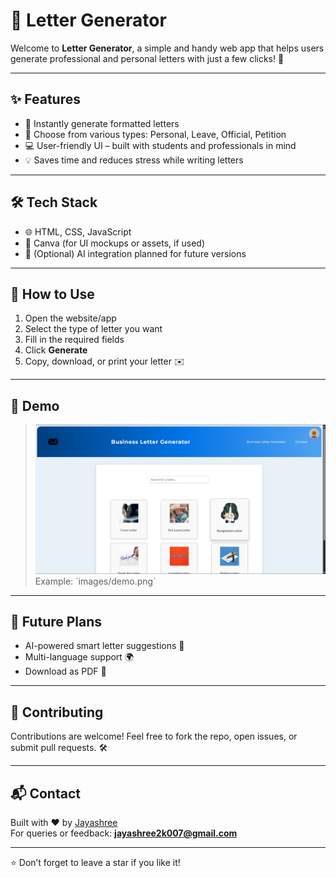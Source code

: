 # 📝 Letter Generator

Welcome to **Letter Generator**, a simple and handy web app that helps users generate professional and personal letters with just a few clicks! 🎯

---

## ✨ Features

- 📄 Instantly generate formatted letters
- 🎯 Choose from various types: Personal, Leave, Official, Petition
- 💻 User-friendly UI – built with students and professionals in mind
- 💡 Saves time and reduces stress while writing letters

---

## 🛠️ Tech Stack

- 🌐 HTML, CSS, JavaScript
- 🎨 Canva (for UI mockups or assets, if used)
- 🤖 (Optional) AI integration planned for future versions

---

## 🚀 How to Use

1. Open the website/app
2. Select the type of letter you want
3. Fill in the required fields
4. Click **Generate**
5. Copy, download, or print your letter ✉️

---

## 📸 Demo

> <img src="images/preview.png" alt="Letter Generator Screenshot" width="600"/>
> Example: `images/demo.png`

---

## 🔮 Future Plans

- AI-powered smart letter suggestions 🤖
- Multi-language support 🌍
- Download as PDF 📄

---

## 🙌 Contributing

Contributions are welcome! Feel free to fork the repo, open issues, or submit pull requests. 🛠️

---

## 📬 Contact

Built with ❤️ by [Jayashree](https://github.com/jayashree-br)  
For queries or feedback: **jayashree2k007@gmail.com**

---

⭐ Don’t forget to leave a star if you like it!
